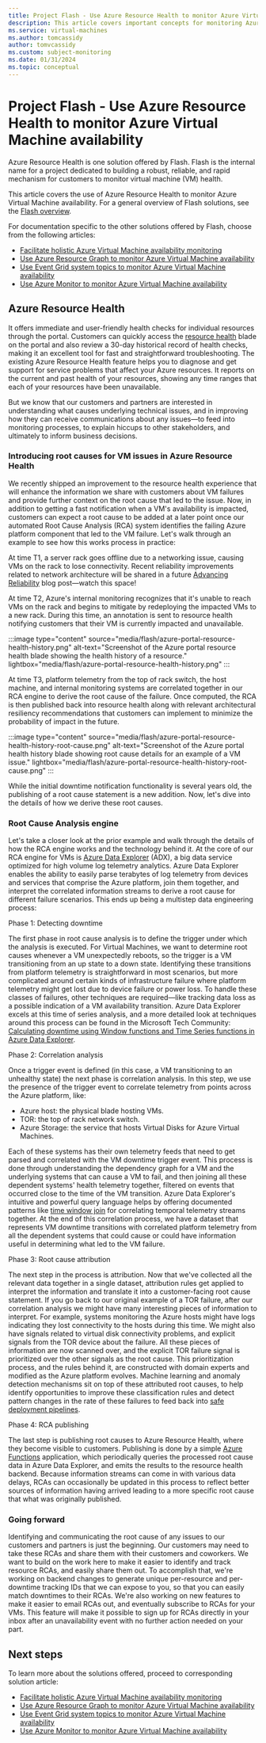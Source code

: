 ```yaml
---
title: Project Flash - Use Azure Resource Health to monitor Azure Virtual Machine availability
description: This article covers important concepts for monitoring Azure virtual machine availability using Azure Resource Health.
ms.service: virtual-machines
ms.author: tomcassidy
author: tomvcassidy
ms.custom: subject-monitoring
ms.date: 01/31/2024
ms.topic: conceptual
---
```


# Project Flash - Use Azure Resource Health to monitor Azure Virtual Machine availability

Azure Resource Health is one solution offered by Flash. Flash is the internal name for a project dedicated to building a robust, reliable, and rapid mechanism for customers to monitor virtual machine (VM) health.

This article covers the use of Azure Resource Health to monitor Azure Virtual Machine availability. For a general overview of Flash solutions, see the [Flash overview](flash-overview.md).

For documentation specific to the other solutions offered by Flash, choose from the following articles:
* [Facilitate holistic Azure Virtual Machine availability monitoring](flash-holistic-monitoring.md)
* [Use Azure Resource Graph to monitor Azure Virtual Machine availability](flash-azure-resource-graph.md)
* [Use Event Grid system topics to monitor Azure Virtual Machine availability](flash-event-grid-system-topic.md)
* [Use Azure Monitor to monitor Azure Virtual Machine availability](flash-azure-monitor.md)

## Azure Resource Health

It offers immediate and user-friendly health checks for individual resources through the portal. Customers can quickly access the [resource health](../service-health/resource-health-overview.md) blade on the portal and also review a 30-day historical record of health checks, making it an excellent tool for fast and straightforward troubleshooting. The existing Azure Resource Health feature helps you to diagnose and get support for service problems that affect your Azure resources. It reports on the current and past health of your resources, showing any time ranges that each of your resources have been unavailable.

But we know that our customers and partners are interested in understanding what causes underlying technical issues, and in improving how they can receive communications about any issues—to feed into monitoring processes, to explain hiccups to other stakeholders, and ultimately to inform business decisions.

### Introducing root causes for VM issues in Azure Resource Health

We recently shipped an improvement to the resource health experience that will enhance the information we share with customers about VM failures and provide further context on the root cause that led to the issue. Now, in addition to getting a fast notification when a VM's availability is impacted, customers can expect a root cause to be added at a later point once our automated Root Cause Analysis (RCA) system identifies the failing Azure platform component that led to the VM failure. Let's walk through an example to see how this works process in practice:

At time T1, a server rack goes offline due to a networking issue, causing VMs on the rack to lose connectivity. Recent reliability improvements related to network architecture will be shared in a future [Advancing Reliability](https://www.aka.ms/AdvancingReliability) blog post—watch this space!

At time T2, Azure's internal monitoring recognizes that it's unable to reach VMs on the rack and begins to mitigate by redeploying the impacted VMs to a new rack. During this time, an annotation is sent to resource health notifying customers that their VM is currently impacted and unavailable.

   :::image type="content" source="media/flash/azure-portal-resource-health-history.png" alt-text="Screenshot of the Azure portal resource health blade showing the health history of a resource." lightbox="media/flash/azure-portal-resource-health-history.png" :::

At time T3, platform telemetry from the top of rack switch, the host machine, and internal monitoring systems are correlated together in our RCA engine to derive the root cause of the failure. Once computed, the RCA is then published back into resource health along with relevant architectural resiliency recommendations that customers can implement to minimize the probability of impact in the future.

   :::image type="content" source="media/flash/azure-portal-resource-health-history-root-cause.png" alt-text="Screenshot of the Azure portal health history blade showing root cause details for an example of a VM issue." lightbox="media/flash/azure-portal-resource-health-history-root-cause.png" :::

While the initial downtime notification functionality is several years old, the publishing of a root cause statement is a new addition. Now, let's dive into the details of how we derive these root causes.

### Root Cause Analysis engine

Let's take a closer look at the prior example and walk through the details of how the RCA engine works and the technology behind it. At the core of our RCA engine for VMs is [Azure Data Explorer](/azure/data-explorer/data-explorer-overview) (ADX), a big data service optimized for high volume log telemetry analytics. Azure Data Explorer enables the ability to easily parse terabytes of log telemetry from devices and services that comprise the Azure platform, join them together, and interpret the correlated information streams to derive a root cause for different failure scenarios. This ends up being a multistep data engineering process:

Phase 1: Detecting downtime

The first phase in root cause analysis is to define the trigger under which the analysis is executed. For Virtual Machines, we want to determine root causes whenever a VM unexpectedly reboots, so the trigger is a VM transitioning from an up state to a down state. Identifying these transitions from platform telemetry is straightforward in most scenarios, but more complicated around certain kinds of infrastructure failure where platform telemetry might get lost due to device failure or power loss. To handle these classes of failures, other techniques are required—like tracking data loss as a possible indication of a VM availability transition. Azure Data Explorer excels at this time of series analysis, and a more detailed look at techniques around this process can be found in the Microsoft Tech Community: [Calculating downtime using Window functions and Time Series functions in Azure Data Explorer](https://techcommunity.microsoft.com/t5/azure-data-explorer/calculating-downtime-using-window-functions-and-time-series/ba-p/1345430).

Phase 2: Correlation analysis

Once a trigger event is defined (in this case, a VM transitioning to an unhealthy state) the next phase is correlation analysis. In this step, we use the presence of the trigger event to correlate telemetry from points across the Azure platform, like:

- Azure host: the physical blade hosting VMs.
- TOR: the top of rack network switch.
- Azure Storage: the service that hosts Virtual Disks for Azure Virtual Machines.

Each of these systems has their own telemetry feeds that need to get parsed and correlated with the VM downtime trigger event. This process is done through understanding the dependency graph for a VM and the underlying systems that can cause a VM to fail, and then joining all these dependent systems' health telemetry together, filtered on events that occurred close to the time of the VM transition. Azure Data Explorer's intuitive and powerful query language helps by offering documented patterns like [time window join](/azure/data-explorer/kusto/query/join-timewindow) for correlating temporal telemetry streams together. At the end of this correlation process, we have a dataset that represents VM downtime transitions with correlated platform telemetry from all the dependent systems that could cause or could have information useful in determining what led to the VM failure.

Phase 3: Root cause attribution

The next step in the process is attribution. Now that we've collected all the relevant data together in a single dataset, attribution rules get applied to interpret the information and translate it into a customer-facing root cause statement. If you go back to our original example of a TOR failure, after our correlation analysis we might have many interesting pieces of information to interpret. For example, systems monitoring the Azure hosts might have logs indicating they lost connectivity to the hosts during this time. We might also have signals related to virtual disk connectivity problems, and explicit signals from the TOR device about the failure. All these pieces of information are now scanned over, and the explicit TOR failure signal is prioritized over the other signals as the root cause. This prioritization process, and the rules behind it, are constructed with domain experts and modified as the Azure platform evolves. Machine learning and anomaly detection mechanisms sit on top of these attributed root causes, to help identify opportunities to improve these classification rules and detect pattern changes in the rate of these failures to feed back into [safe deployment pipelines](https://azure.microsoft.com/blog/advancing-safe-deployment-with-aiops-introducing-gandalf/).

Phase 4: RCA publishing

The last step is publishing root causes to Azure Resource Health, where they become visible to customers. Publishing is done by a simple [Azure Functions](https://azure.microsoft.com/services/functions/) application, which periodically queries the processed root cause data in Azure Data Explorer, and emits the results to the resource health backend. Because information streams can come in with various data delays, RCAs can occasionally be updated in this process to reflect better sources of information having arrived leading to a more specific root cause that what was originally published.

### Going forward

Identifying and communicating the root cause of any issues to our customers and partners is just the beginning. Our customers may need to take these RCAs and share them with their customers and coworkers. We want to build on the work here to make it easier to identify and track resource RCAs, and easily share them out. To accomplish that, we're working on backend changes to generate unique per-resource and per-downtime tracking IDs that we can expose to you, so that you can easily match downtimes to their RCAs. We're also working on new features to make it easier to email RCAs out, and eventually subscribe to RCAs for your VMs. This feature will make it possible to sign up for RCAs directly in your inbox after an unavailability event with no further action needed on your part.

## Next steps

To learn more about the solutions offered, proceed to corresponding solution article:
* [Facilitate holistic Azure Virtual Machine availability monitoring](flash-holistic-monitoring.md)
* [Use Azure Resource Graph to monitor Azure Virtual Machine availability](flash-azure-resource-graph.md)
* [Use Event Grid system topics to monitor Azure Virtual Machine availability](flash-event-grid-system-topic.md)
* [Use Azure Monitor to monitor Azure Virtual Machine availability](flash-azure-monitor.md)